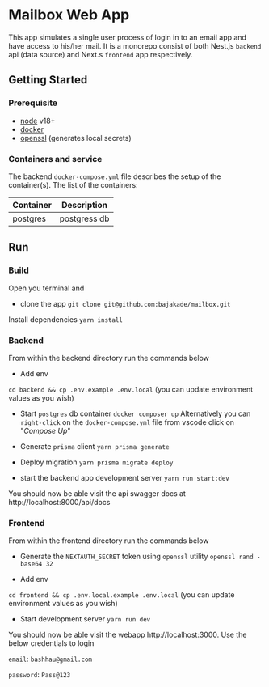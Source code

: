 # Mailbox Web App

This app simulates a single user process of login in to an email app and have access to his/her mail. It is a monorepo consist of both Nest.js `backend` api (data source) and Next.s `frontend` app respectively.

## Getting Started

### Prerequisite
- [node](https://nodejs.org/) v18+
- [docker](https://nodejs.org/)
- [openssl](https://www.openssl.org/) (generates local secrets)

### Containers and service
The backend `docker-compose.yml` file describes the setup of the container(s).
The list of the containers:

| Container	| Description  |
|-----------|--------------|
| postgres	| postgress db |


## Run

### Build
Open you terminal and

- clone the app
```git clone git@github.com:bajakade/mailbox.git```

Install dependencies
```yarn install```

### Backend
From within the backend directory run the commands below

- Add  env

`cd backend && cp .env.example .env.local` (you can update environment values as you wish)

- Start `postgres` db container
```docker composer up```
Alternatively you can `right-click` on the `docker-compose.yml` file from vscode click on "_Compose Up_"

- Generate `prisma` client
```yarn prisma generate```

- Deploy migration
```yarn prisma migrate deploy```

- start the backend app development server
```yarn run start:dev```

You should now be able visit the api swagger docs at http://localhost:8000/api/docs


### Frontend
From within the frontend directory run the commands below

- Generate the `NEXTAUTH_SECRET` token using `openssl` utility
```openssl rand -base64 32```

- Add  env

`cd frontend && cp .env.local.example .env.local` (you can update environment values as you wish)

- Start development server
```yarn run dev```

You should now be able visit the webapp http://localhost:3000. Use the below credentials to login

`email`: `bashhau@gmail.com`

`password`: `Pass@123`
